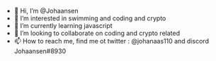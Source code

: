 - 👋 Hi, I’m @Johaansen
- 👀 I’m interested in swimming and coding and crypto
- 🌱 I’m currently learning javascript
- 💞️ I’m looking to collaborate on coding and crypto related 
- 📫 How to reach me, find me ot twitter : @johanaas110 and discord Johaansen#8930

<!---
Johaansen/Johaansen is a ✨ special ✨ repository because its `README.md` (this file) appears on your GitHub profile.
You can click the Preview link to take a look at your changes.
--->

